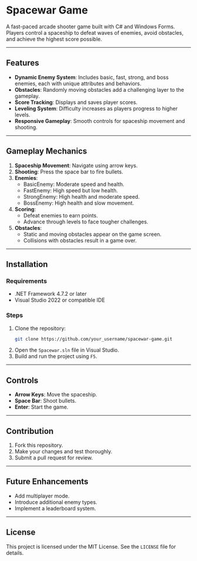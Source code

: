 # Spacewar Game

A fast-paced arcade shooter game built with C# and Windows Forms. Players control a spaceship to defeat waves of enemies, avoid obstacles, and achieve the highest score possible.

---

## Features
- **Dynamic Enemy System**: Includes basic, fast, strong, and boss enemies, each with unique attributes and behaviors.
- **Obstacles**: Randomly moving obstacles add a challenging layer to the gameplay.
- **Score Tracking**: Displays and saves player scores.
- **Leveling System**: Difficulty increases as players progress to higher levels.
- **Responsive Gameplay**: Smooth controls for spaceship movement and shooting.

---

## Gameplay Mechanics
1. **Spaceship Movement**: Navigate using arrow keys.
2. **Shooting**: Press the space bar to fire bullets.
3. **Enemies**:
   - BasicEnemy: Moderate speed and health.
   - FastEnemy: High speed but low health.
   - StrongEnemy: High health and moderate speed.
   - BossEnemy: High health and slow movement.
4. **Scoring**:
   - Defeat enemies to earn points.
   - Advance through levels to face tougher challenges.
5. **Obstacles**:
   - Static and moving obstacles appear on the game screen.
   - Collisions with obstacles result in a game over.

---

## Installation

### Requirements
- .NET Framework 4.7.2 or later
- Visual Studio 2022 or compatible IDE

### Steps
1. Clone the repository:
   ```bash
   git clone https://github.com/your_username/spacewar-game.git
   ```
2. Open the `Spacewar.sln` file in Visual Studio.
3. Build and run the project using `F5`.

---

## Controls
- **Arrow Keys**: Move the spaceship.
- **Space Bar**: Shoot bullets.
- **Enter**: Start the game.

---

## Contribution
1. Fork this repository.
2. Make your changes and test thoroughly.
3. Submit a pull request for review.

---

## Future Enhancements
- Add multiplayer mode.
- Introduce additional enemy types.
- Implement a leaderboard system.

---

## License
This project is licensed under the MIT License. See the `LICENSE` file for details.
